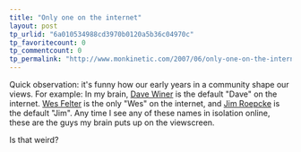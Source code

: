 ```yaml
---
title: "Only one on the internet"
layout: post
tp_urlid: "6a010534988cd3970b0120a5b36c04970c"
tp_favoritecount: 0
tp_commentcount: 0
tp_permalink: "http://www.monkinetic.com/2007/06/only-one-on-the-internet.html"
---
```

Quick observation: it&#39;s funny how our early years in a community shape our views. For example: In my brain, [Dave Winer](http://scripting.com) is the default &quot;Dave&quot; on the internet. [Wes Felter](http://wmf.editthispage.com) is the only &quot;Wes&quot; on the internet, and [Jim Roepcke](http://jim.roepcke.com) is the default &quot;Jim&quot;. Any time I see any of these names in isolation online, these are the guys my brain puts up on the viewscreen.

Is that weird?
